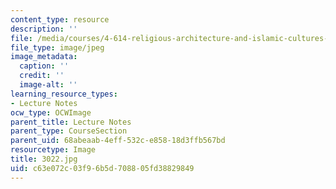 ```yaml
---
content_type: resource
description: ''
file: /media/courses/4-614-religious-architecture-and-islamic-cultures-fall-2002/c63e072c03f96b5d708805fd38829849_3022.jpg
file_type: image/jpeg
image_metadata:
  caption: ''
  credit: ''
  image-alt: ''
learning_resource_types:
- Lecture Notes
ocw_type: OCWImage
parent_title: Lecture Notes
parent_type: CourseSection
parent_uid: 68abeaab-4eff-532c-e858-18d3ffb567bd
resourcetype: Image
title: 3022.jpg
uid: c63e072c-03f9-6b5d-7088-05fd38829849
---
```

